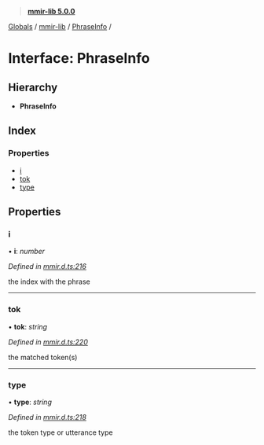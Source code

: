 > **[mmir-lib 5.0.0](../README.md)**

[Globals](../README.md) / [mmir-lib](../modules/mmir_lib.md) / [PhraseInfo](mmir_lib.phraseinfo.md) /

# Interface: PhraseInfo

## Hierarchy

* **PhraseInfo**

## Index

### Properties

* [i](mmir_lib.phraseinfo.md#i)
* [tok](mmir_lib.phraseinfo.md#tok)
* [type](mmir_lib.phraseinfo.md#type)

## Properties

###  i

• **i**: *number*

*Defined in [mmir.d.ts:216](../../mmir.d.ts#L216)*

the index with the phrase

___

###  tok

• **tok**: *string*

*Defined in [mmir.d.ts:220](../../mmir.d.ts#L220)*

the matched token(s)

___

###  type

• **type**: *string*

*Defined in [mmir.d.ts:218](../../mmir.d.ts#L218)*

the token type or utterance type